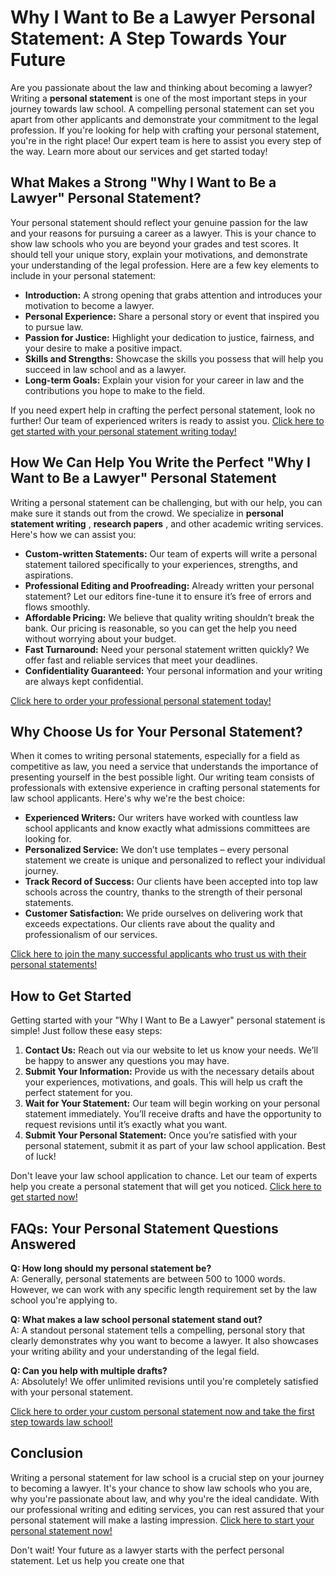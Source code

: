 # Why I Want to Be a Lawyer Personal Statement: A Step Towards Your Future

Are you passionate about the law and thinking about becoming a lawyer? Writing a **personal statement** is one of the most important steps in your journey towards law school. A compelling personal statement can set you apart from other applicants and demonstrate your commitment to the legal profession. If you're looking for help with crafting your personal statement, you're in the right place! Our expert team is here to assist you every step of the way. Learn more about our services and get started today!

## What Makes a Strong "Why I Want to Be a Lawyer" Personal Statement?

Your personal statement should reflect your genuine passion for the law and your reasons for pursuing a career as a lawyer. This is your chance to show law schools who you are beyond your grades and test scores. It should tell your unique story, explain your motivations, and demonstrate your understanding of the legal profession. Here are a few key elements to include in your personal statement:

- **Introduction:** A strong opening that grabs attention and introduces your motivation to become a lawyer.
- **Personal Experience:** Share a personal story or event that inspired you to pursue law.
- **Passion for Justice:** Highlight your dedication to justice, fairness, and your desire to make a positive impact.
- **Skills and Strengths:** Showcase the skills you possess that will help you succeed in law school and as a lawyer.
- **Long-term Goals:** Explain your vision for your career in law and the contributions you hope to make to the field.

If you need expert help in crafting the perfect personal statement, look no further! Our team of experienced writers is ready to assist you. [Click here to get started with your personal statement writing today!](https://tinyurl.com/topessay?keyword=why+i+want+to+be+a+lawyer+personal+statement)

## How We Can Help You Write the Perfect "Why I Want to Be a Lawyer" Personal Statement

Writing a personal statement can be challenging, but with our help, you can make sure it stands out from the crowd. We specialize in **personal statement writing** , **research papers** , and other academic writing services. Here's how we can assist you:

- **Custom-written Statements:** Our team of experts will write a personal statement tailored specifically to your experiences, strengths, and aspirations. 
- **Professional Editing and Proofreading:** Already written your personal statement? Let our editors fine-tune it to ensure it’s free of errors and flows smoothly.
- **Affordable Pricing:** We believe that quality writing shouldn’t break the bank. Our pricing is reasonable, so you can get the help you need without worrying about your budget.
- **Fast Turnaround:** Need your personal statement written quickly? We offer fast and reliable services that meet your deadlines.
- **Confidentiality Guaranteed:** Your personal information and your writing are always kept confidential.

[Click here to order your professional personal statement today!](https://tinyurl.com/topessay?keyword=why+i+want+to+be+a+lawyer+personal+statement)

## Why Choose Us for Your Personal Statement?

When it comes to writing personal statements, especially for a field as competitive as law, you need a service that understands the importance of presenting yourself in the best possible light. Our writing team consists of professionals with extensive experience in crafting personal statements for law school applicants. Here's why we're the best choice:

- **Experienced Writers:** Our writers have worked with countless law school applicants and know exactly what admissions committees are looking for.
- **Personalized Service:** We don’t use templates – every personal statement we create is unique and personalized to reflect your individual journey.
- **Track Record of Success:** Our clients have been accepted into top law schools across the country, thanks to the strength of their personal statements.
- **Customer Satisfaction:** We pride ourselves on delivering work that exceeds expectations. Our clients rave about the quality and professionalism of our services.

[Click here to join the many successful applicants who trust us with their personal statements!](https://tinyurl.com/topessay?keyword=why+i+want+to+be+a+lawyer+personal+statement)

## How to Get Started

Getting started with your "Why I Want to Be a Lawyer" personal statement is simple! Just follow these easy steps:

1. **Contact Us:** Reach out via our website to let us know your needs. We’ll be happy to answer any questions you may have.
2. **Submit Your Information:** Provide us with the necessary details about your experiences, motivations, and goals. This will help us craft the perfect statement for you.
3. **Wait for Your Statement:** Our team will begin working on your personal statement immediately. You’ll receive drafts and have the opportunity to request revisions until it’s exactly what you want.
4. **Submit Your Personal Statement:** Once you’re satisfied with your personal statement, submit it as part of your law school application. Best of luck!

Don't leave your law school application to chance. Let our team of experts help you create a personal statement that will get you noticed. [Click here to get started now!](https://tinyurl.com/topessay?keyword=why+i+want+to+be+a+lawyer+personal+statement)

## FAQs: Your Personal Statement Questions Answered

**Q: How long should my personal statement be?**  
A: Generally, personal statements are between 500 to 1000 words. However, we can work with any specific length requirement set by the law school you're applying to.

**Q: What makes a law school personal statement stand out?**  
A: A standout personal statement tells a compelling, personal story that clearly demonstrates why you want to become a lawyer. It also showcases your writing ability and your understanding of the legal field.

**Q: Can you help with multiple drafts?**  
A: Absolutely! We offer unlimited revisions until you're completely satisfied with your personal statement.

[Click here to order your custom personal statement now and take the first step towards law school!](https://tinyurl.com/topessay?keyword=why+i+want+to+be+a+lawyer+personal+statement)

## Conclusion

Writing a personal statement for law school is a crucial step on your journey to becoming a lawyer. It's your chance to show law schools who you are, why you're passionate about law, and why you're the ideal candidate. With our professional writing and editing services, you can rest assured that your personal statement will make a lasting impression. [Click here to start your personal statement now!](https://tinyurl.com/topessay?keyword=why+i+want+to+be+a+lawyer+personal+statement)

Don't wait! Your future as a lawyer starts with the perfect personal statement. Let us help you create one that
